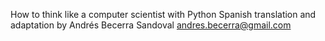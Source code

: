 How to think like a computer scientist with Python
Spanish translation and adaptation
by Andrés Becerra Sandoval  <andres.becerra@gmail.com>

